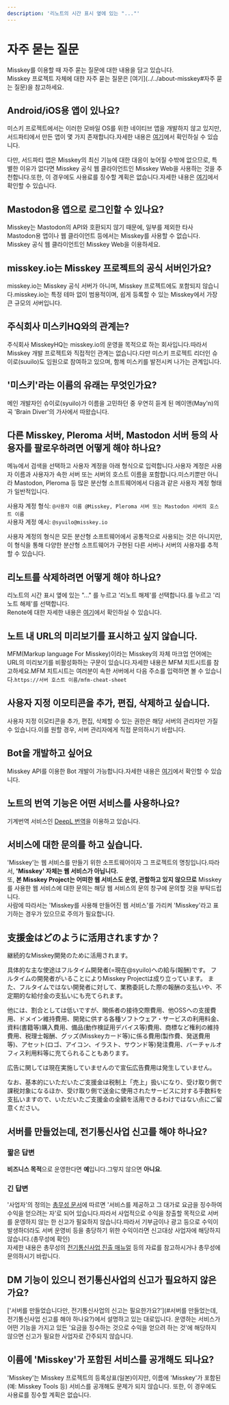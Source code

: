 ```yaml
---
description: '리노트의 시간 표시 옆에 있는 "..."'
---
```


# 자주 묻는 질문

Misskey를 이용할 때 자주 묻는 질문에 대한 내용을 담고 있습니다.<br>
Misskey 프로젝트 자체에 대한 자주 묻는 질문은 [여기](../../about-misskey#자주 묻는 질문)을 참고하세요.

## Android/iOS용 앱이 있나요?

미스키 프로젝트에서는 이러한 모바일 OS를 위한 네이티브 앱을 개발하지 않고 있지만, 서드파티에서 만든 앱이 몇 가지 존재합니다.자세한 내용은 [여기](./apps)에서 확인하실 수 있습니다.<br>

다만, 서드파티 앱은 Misskey의 최신 기능에 대한 대응이 늦어질 수밖에 없으므로, 특별한 이유가 없다면 Misskey 공식 웹 클라이언트인 Misskey Web을 사용하는 것을 추천합니다.또한, 이 경우에도 사용료를 징수할 계획은 없습니다.자세한 내용은 [여기](/docs/for-users/stepped-guides/how-to-use-pwa/)에서 확인할 수 있습니다.

## Mastodon용 앱으로 로그인할 수 있나요?

Misskey는 Mastodon의 API와 호환되지 않기 때문에, 일부를 제외한 타사 Mastodon용 앱이나 웹 클라이언트 등에서는 Misskey를 사용할 수 없습니다.<br>
Misskey 공식 웹 클라이언트인 Misskey Web을 이용하세요.

## misskey.io는 Misskey 프로젝트의 공식 서버인가요?

misskey.io는 Misskey 공식 서버가 아니며, Misskey 프로젝트에도 포함되지 않습니다.misskey.io는 특정 테마 없이 범용적이며, 쉽게 등록할 수 있는 Misskey에서 가장 큰 규모의 서버입니다.

## 주식회사 미스키HQ와의 관계는?

주식회사 MisskeyHQ는 misskey.io의 운영을 목적으로 하는 회사입니다.따라서 Misskey 개발 프로젝트와 직접적인 관계는 없습니다.다만 미스키 프로젝트 리더인 슈이로(suuilo)도 임원으로 참여하고 있으며, 함께 미스키를 발전시켜 나가는 관계입니다.

## '미스키'라는 이름의 유래는 무엇인가요?

메인 개발자인 슈이로(syuilo)가 이름을 고민하던 중 우연히 듣게 된 메이앤(May'n)의 곡 'Brain Diver'의 가사에서 따왔습니다.

## 다른 Misskey, Pleroma 서버, Mastodon 서버 등의 사용자를 팔로우하려면 어떻게 해야 하나요?

메뉴에서 검색을 선택하고 사용자 계정을 아래 형식으로 입력합니다.사용자 계정은 사용자 이름과 사용자가 속한 서버 또는 서버의 호스트 이름을 포함합니다.미스키뿐만 아니라 Mastodon, Pleroma 등 많은 분산형 소프트웨어에서 다음과 같은 사용자 계정 형태가 일반적입니다.<br>

사용자 계정 형식: `@사용자 이름 @Misskey, Pleroma 서버 또는 Mastodon 서버의 호스트 이름`<br>
사용자 계정 예시: `@syuilo@misskey.io`<br>

사용자 계정의 형식은 모든 분산형 소프트웨어에서 공통적으로 사용되는 것은 아니지만, 이 형식을 통해 다양한 분산형 소프트웨어가 구현된 다른 서버나 서버의 사용자를 추적할 수 있습니다.

## 리노트를 삭제하려면 어떻게 해야 하나요?

리노트의 시간 표시 옆에 있는 "..." 를 누르고 '리노트 해제'를 선택합니다.를 누르고 '리노트 해제'를 선택합니다.<br>
Renote에 대한 자세한 내용은 [여기](../features/note/#renote)에서 확인하실 수 있습니다.

## 노트 내 URL의 미리보기를 표시하고 싶지 않습니다.

MFM(Markup language For Misskey)이라는 Misskey의 자체 마크업 언어에는 URL의 미리보기를 비활성화하는 구문이 있습니다.자세한 내용은 MFM 치트시트를 참고하세요.MFM 치트시트는 여러분이 속한 서버에서 다음 주소를 입력하면 볼 수 있습니다.`https://서버 호스트 이름/mfm-cheat-sheet`

## 사용자 지정 이모티콘을 추가, 편집, 삭제하고 싶습니다.

사용자 지정 이모티콘을 추가, 편집, 삭제할 수 있는 권한은 해당 서버의 관리자만 가질 수 있습니다.이를 원할 경우, 서버 관리자에게 직접 문의하시기 바랍니다.

## Bot을 개발하고 싶어요

Misskey API를 이용한 Bot 개발이 가능합니다.자세한 내용은 [여기](../../for-developers/api/)에서 확인할 수 있습니다.

## 노트의 번역 기능은 어떤 서비스를 사용하나요?

기계번역 서비스인 [DeepL 번역](https://www.deepl.com/)을 이용하고 있습니다.

## 서비스에 대한 문의를 하고 싶습니다.

'Misskey'는 웹 서비스를 만들기 위한 소프트웨어이자 그 프로젝트의 명칭입니다.따라서, <b> 'Misskey' 자체는 웹 서비스가 아닙니다.</b><br>
또, <b>본 Misskey Project는 어떠한 웹 서비스도 운영, 관할하고 있지 않으므로</b> Misskey를 사용한 웹 서비스에 대한 문의는 해당 웹 서비스의 문의 창구에 문의할 것을 부탁드립니다.<br>
사람에 따라서는 'Misskey를 사용해 만들어진 웹 서비스'를 가리켜 'Misskey'라고 표기하는 경우가 있으므로 주의가 필요합니다.

## 支援金はどのように活用されますか？

継続的なMisskey開発のために活用されます。

具体的な主な使途はフルタイム開発者(=現在@syuilo)への給与(報酬)です。
フルタイムの開発者がいることによりMisskey Projectは成り立っています。
また、フルタイムではない開発者に対して、業務委託した際の報酬の支払いや、不定期的な給付金の支払いにも充てられます。

他には、割合としては低いですが、関係者の接待交際費用、他OSSへの支援費用、ドメイン維持費用、開発に供する各種ソフトウェア・サービスの利用料金、資料(書籍等)購入費用、備品(動作検証用デバイス等)費用、商標など権利の維持費用、税理士報酬、グッズ(Misskeyカード等)に係る費用(製作費、発送費用等)、アセット(ロゴ、アイコン、イラスト、サウンド等)発注費用、バーチャルオフィス利用料等に充てられることもあります。

広告に関しては現在実施していませんので宣伝広告費用は発生していません。

なお、基本的にいただいたご支援金は税制上「売上」扱いになり、受け取り側で課税対象になるほか、受け取り側で送金に使用されたサービスに対する手数料を支払いますので、いただいたご支援金の全額を活用できるわけではない点にご留意ください。

## 서버를 만들었는데, 전기통신사업 신고를 해야 하나요?

### 짧은 답변

**비즈니스 목적**으로 운영한다면 **예**입니다.그렇지 않으면 **아니요**.

### 긴 답변

'사업자'의 정의는 [총무성 문서](https://www.soumu.go.jp/main_content/000477428.pdf)에 따르면 '서비스를 제공하고 그 대가로 요금을 징수하여 수익을 얻으려는 자'로 되어 있습니다.따라서 사업적으로 수익을 창출할 목적으로 서버를 운영하지 않는 한 신고가 필요하지 않습니다.따라서 기부금이나 광고 등으로 수익이 발생하더라도 서버 운영비 등을 충당하기 위한 수익이라면 신고대상 사업자에 해당하지 않습니다.(총무성에 확인)<br>
자세한 내용은 총무성의 [전기통신사업 진출 매뉴얼](https://www.soumu.go.jp/main_content/000477428.pdf) 등의 자료를 참고하시거나 총무성에 문의하시기 바랍니다.

## DM 기능이 있으니 전기통신사업의 신고가 필요하지 않은가요?

['서버를 만들었습니다만, 전기통신사업의 신고는 필요한가요?'](#서버를 만들었는데, 전기통신사업 신고를 해야 하나요?)에서 설명하고 있는 대로입니다.
운영하는 서비스가 어떤 기능을 가지고 있든 '요금을 징수하는 것으로 수익을 얻으려 하는 것'에 해당하지 않으면 신고가 필요한 사업자로 간주되지 않습니다.

## 이름에 'Misskey'가 포함된 서비스를 공개해도 되나요?

'Misskey'는 Misskey 프로젝트의 등록상표(일본)이지만, 이름에 'Misskey'가 포함된(예: Misskey Tools 등) 서비스를 공개해도 문제가 되지 않습니다.
또한, 이 경우에도 사용료를 징수할 계획은 없습니다.
